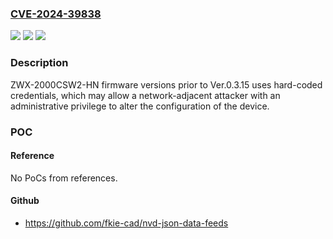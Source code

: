 ### [CVE-2024-39838](https://cve.mitre.org/cgi-bin/cvename.cgi?name=CVE-2024-39838)
![](https://img.shields.io/static/v1?label=Product&message=ZWX-2000CSW2-HN&color=blue)
![](https://img.shields.io/static/v1?label=Version&message=%3D%20firmware%20versions%20prior%20to%20Ver.0.3.15%20&color=brighgreen)
![](https://img.shields.io/static/v1?label=Vulnerability&message=Use%20of%20Hard-coded%20Credentials&color=brighgreen)

### Description

ZWX-2000CSW2-HN firmware versions prior to Ver.0.3.15 uses hard-coded credentials, which may allow a network-adjacent attacker with an administrative privilege to alter the configuration of the device.

### POC

#### Reference
No PoCs from references.

#### Github
- https://github.com/fkie-cad/nvd-json-data-feeds

